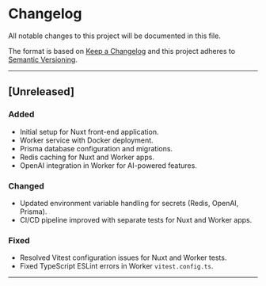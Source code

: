 # Changelog

All notable changes to this project will be documented in this file.

The format is based on [Keep a Changelog](https://keepachangelog.com/en/1.0.0/)
and this project adheres to [Semantic Versioning](https://semver.org/spec/v2.0.0.html).

---

## [Unreleased]

### Added
- Initial setup for Nuxt front-end application.
- Worker service with Docker deployment.
- Prisma database configuration and migrations.
- Redis caching for Nuxt and Worker apps.
- OpenAI integration in Worker for AI-powered features.

### Changed
- Updated environment variable handling for secrets (Redis, OpenAI, Prisma).
- CI/CD pipeline improved with separate tests for Nuxt and Worker apps.

### Fixed
- Resolved Vitest configuration issues for Nuxt and Worker tests.
- Fixed TypeScript ESLint errors in Worker `vitest.config.ts`.

---